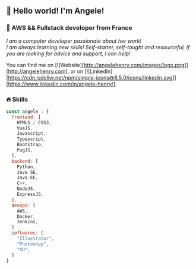 ## 👋 Hello world! I'm Angele!
### 🥐 AWS && Fullstack developer from France

<p><em>I am a computer developer passionate about her work!
<br>I am always learning new skills! Self-starter, self-taught and resourceful, if you are looking for advice and support, I can help!</em></p>

You can find me on [![Website][http://angelehenry.com/images/logo.png]][http://angelehenry.com], or on [![LinkedIn][https://cdn.jsdelivr.net/npm/simple-icons@8.5.0/icons/linkedin.svg]][https://www.linkedin.com/in/angele-henry/].

### 🔥 Skills
```javascript
const angele : {
  frontend: [
    HTML5 / CSS3, 
    VueJS,
    Javascript,
    Typescript,
    Bootstrap,
    PugJS,
  ],
  backend: [
    Python,
    Java SE,
    Java EE,
    C++,
    NodeJS,
    ExpressJS,
  ],
  devops: [
    AWS,
    Docker,
    Jenkins,
  ]
  softwares: [
    "Illustrator",
    "Photoshop",
    "XD",
  ]
}
```
